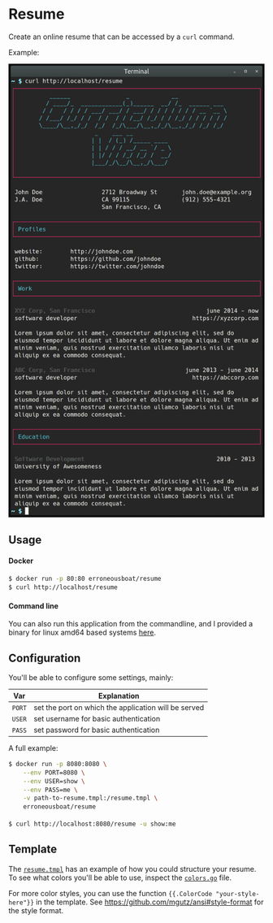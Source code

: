 Resume
======

Create an online resume that can be accessed by a `curl` command.

Example:

![Screenshot](/screenshot.png?raw=true)


Usage
-----

#### Docker

```bash
$ docker run -p 80:80 erroneousboat/resume
$ curl http://localhost/resume
```

#### Command line

You can also run this application from the commandline, and I provided a
binary for linux amd64 based systems [here](https://github.com/erroneosboat/resume).

Configuration
-------------

You'll be able to configure some settings, mainly:

| Var    | Explanation                                          |
|--------|------------------------------------------------------|
| `PORT`   | set the port on which the application will be served |
| `USER`   | set username for basic authentication                |
| `PASS`   | set password for basic authentication                |

A full example:

```bash
$ docker run -p 8080:8080 \
    --env PORT=8080 \
    --env USER=show \
    --env PASS=me \
    -v path-to-resume.tmpl:/resume.tmpl \
    erroneousboat/resume

$ curl http://localhost:8080/resume -u show:me
```

Template
--------

The [`resume.tmpl`](./resume.tmpl) has an example of how you could structure your resume. To
see what colors you'll be able to use, inspect the [`colors.go`](./colors.go) file.

For more color styles, you can use the function
``{{.ColorCode "your-style-here"}}`` in the template. See https://github.com/mgutz/ansi#style-format
for the style format.
